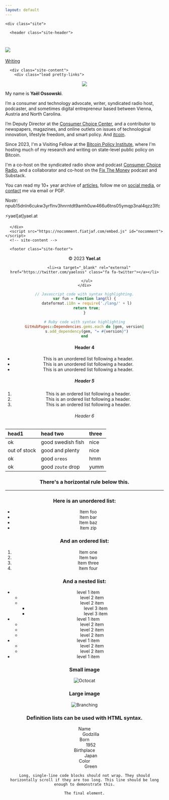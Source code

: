 ```yaml
---
layout: default
---
```



<head>
  <meta property="og:image" content="https://social.yael.ca/img/yo-header.jpg">
  <meta itemprop="name" content="Yael"><meta itemprop="description" content="Website for Canadian-American consumer advocate and writer Ya&euml;l Ossowski."><meta itemprop="image" content="https://social.yael.ca/img/yo-header.jpg"><meta property="og:url" content="https://social.yael.ca/"><meta property="og:type" content="website"><meta property="og:title" content="Ya&euml;l Ossowski "><meta property="og:site_name" content="Ya&euml;l Ossowski"><meta property="og:description" content="Website for Canadian-American consumer advocate and writer Ya&euml;l Ossowski."><meta property="og:image" content="https://social.yael.ca/img/yo-header.jpg"><meta name="lightning" content="lnurlp:yael@getalby.com"/><meta name="twitter:site" content="@yaeloss"><meta name="twitter:creator" content="@yaeloss"><meta name="twitter:title" content=" Ya&euml;l Ossowski "><meta name="twitter:url" content="https://social.yael.ca/"><meta name="twitter:description" content="A social website for consumer advocate and writer Ya&euml;l Ossowski."><meta name="twitter:card" content="summary"><meta name="twitter:image" content="https://social.yael.ca/img/yo-header.jpg">
  
  <!-- Google tag (gtag.js) -->
<script async src="https://www.googletagmanager.com/gtag/js?id=G-Q4LN7EHTD9"></script>
<script>
  window.dataLayer = window.dataLayer || [];
  function gtag(){dataLayer.push(arguments);}
  gtag('js', new Date());

  gtag('config', 'G-Q4LN7EHTD9');
</script>


  <!-- Common metas -->
  <meta charset="utf-8">
  <meta http-equiv="X-UA-Compatible" content="IE=edge">
  <meta property="og:image" content="https://social.yael.ca/img/yo-header.jpg">
  <meta name="viewport" content="width=device-width, initial-scale=1">

  <title>
  Yaël Ossowski
  </title>

  <meta name="description" content="Website for Canadian-American consumer advocate and writer Ya&euml;l Ossowski.">
  <meta name="keywords" content="yael, ossowski, ya&euml;l, yael ossowski, ya&euml;l ossowski">
  <link rel="canonical" href="https://yael.at">
  <link rel="alternate" type="application/rss+xml" title="Yael.at" href="https://social.yael.ca/feed.xml">

  <link href="https://fonts.googleapis.com/css?family=Lato:400,700|Lora:400,400i,700" rel="stylesheet">
  <!-- Favicons -->
  <link rel="apple-touch-icon" href="/assets/img/apple-touch-icon.png">
  <link rel="shortcut icon" href="/assets/img/favicon.ico">
  <!-- CSS files -->
  <link rel="stylesheet" href="/assets/css/main.css">
</head>

  <body>

    <div class="site">

      <header class="site-header">

  <h1 class="site-title">
    <a href="/" title="Home page"><img class="site-logo" src="/assets/img/cropped-yo-fav-1.png"></a>
  </h1>

  <nav class="site-nav">
    <a href="https://yael.ca"   title="My articles" >Writing</a>
  </nav>

</header>
<!-- site-header -->

      <div class="site-content">
        <div class="lead pretty-links">
  <center><img src="https://yael.at/img/yo-header.jpg" /></center>
  <p>My name is <b>Yaël Ossowski</b>.</p>
  
  <p>I’m a consumer and technology advocate, writer, syndicated radio host, podcaster, and sometimes digital entrepreneur based between Vienna, Austria and North Carolina.</p>

  <p>I’m Deputy Director at the <a href="https://consumerchoicecenter.org">Consumer Choice Center</a>, and a contributor to newspapers, magazines, and online outlets on issues of technological innovation, lifestyle freedom, and smart policy. And <a href="https://yael.ca/?s=bitcoin"><i class="fa fa-btc"></i>itcoin</a>.</p>
    
  <p>Since 2023, I'm a Visiting Fellow at the <a href="https://www.btcpolicy.org/authors/yael-ossowski">Bitcoin Policy Institute</a>, where I'm hosting much of my research and writing on state-level public policy on Bitcoin.</p>
          
  <p>I'm a co-host on the syndicated radio show and podcast <a href="https://consumerchoicecenter.org/radio/">Consumer Choice Radio</a>, and a collaborator and co-host on the <a href="https://fixthemoney.net">Fix The Money</a> podcast and Substack.</p>

  <p>You can read my 10+ year archive of <a href="http:/yael.ca/">articles</a>, follow me on <a href="/links/">social media</a>, or <a href="/contact/">contact</a> me via email or PGP.</p>
  
  <p>Nostr: npub15dnln6cukw3yrflnv3hnrntdt9amh0uw466u6tns05ymqp3nal4qzz3lfc</p>
  
  <p>&#9889;yael[at]yael.at</p>
        </div>

      </div>
      <script src="https://nocomment.fiatjaf.com/embed.js" id="nocomment"></script>
      <!-- site-content -->

      <footer class="site-footer">
<head>
    <link rel="stylesheet" href=
"https://cdnjs.cloudflare.com/ajax/libs/font-awesome/4.7.0/css/font-awesome.min.css" />
</head>
  
<body>
<center>
  <div class="site-copy">&copy; 2023 <b>Yael.at</b></span></div>
<center>
        
        <li><a target="_blank" rel="external" href="https://twitter.com/yaeloss" class="fa fa-twitter"></a></li>
        
      </ul>
    </div>
</footer>
<!-- site-footer -->



<script src="/assets/js/main.js"></script>




```js
// Javascript code with syntax highlighting.
var fun = function lang(l) {
  dateformat.i18n = require('./lang/' + l)
  return true;
}
```

```ruby
# Ruby code with syntax highlighting
GitHubPages::Dependencies.gems.each do |gem, version|
  s.add_dependency(gem, "= #{version}")
end
```

#### Header 4

*   This is an unordered list following a header.
*   This is an unordered list following a header.
*   This is an unordered list following a header.

##### Header 5

1.  This is an ordered list following a header.
2.  This is an ordered list following a header.
3.  This is an ordered list following a header.

###### Header 6

| head1        | head two          | three |
|:-------------|:------------------|:------|
| ok           | good swedish fish | nice  |
| out of stock | good and plenty   | nice  |
| ok           | good `oreos`      | hmm   |
| ok           | good `zoute` drop | yumm  |

### There's a horizontal rule below this.

* * *

### Here is an unordered list:

*   Item foo
*   Item bar
*   Item baz
*   Item zip

### And an ordered list:

1.  Item one
1.  Item two
1.  Item three
1.  Item four

### And a nested list:

- level 1 item
  - level 2 item
  - level 2 item
    - level 3 item
    - level 3 item
- level 1 item
  - level 2 item
  - level 2 item
  - level 2 item
- level 1 item
  - level 2 item
  - level 2 item
- level 1 item

### Small image

![Octocat](https://github.githubassets.com/images/icons/emoji/octocat.png)

### Large image

![Branching](https://guides.github.com/activities/hello-world/branching.png)


### Definition lists can be used with HTML syntax.

<dl>
<dt>Name</dt>
<dd>Godzilla</dd>
<dt>Born</dt>
<dd>1952</dd>
<dt>Birthplace</dt>
<dd>Japan</dd>
<dt>Color</dt>
<dd>Green</dd>
</dl>

```
Long, single-line code blocks should not wrap. They should horizontally scroll if they are too long. This line should be long enough to demonstrate this.
```

```
The final element.
```
